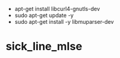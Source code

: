 - apt-get install libcurl4-gnutls-dev
- sudo apt-get update -y
- sudo apt-get install -y libmuparser-dev
# sick_line_mlse
